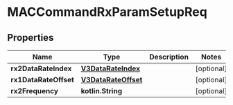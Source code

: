 
# MACCommandRxParamSetupReq

## Properties
Name | Type | Description | Notes
------------ | ------------- | ------------- | -------------
**rx2DataRateIndex** | [**V3DataRateIndex**](V3DataRateIndex.md) |  |  [optional]
**rx1DataRateOffset** | [**V3DataRateOffset**](V3DataRateOffset.md) |  |  [optional]
**rx2Frequency** | **kotlin.String** |  |  [optional]



